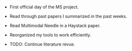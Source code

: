 - First official day of the MS project.

- Read through past papers I summarized in the past weeks.

- Read Multimodal Needle in a Haystack paper.

- Reorganized my tools to work efficiently.

- TODO: Continue literature revue.